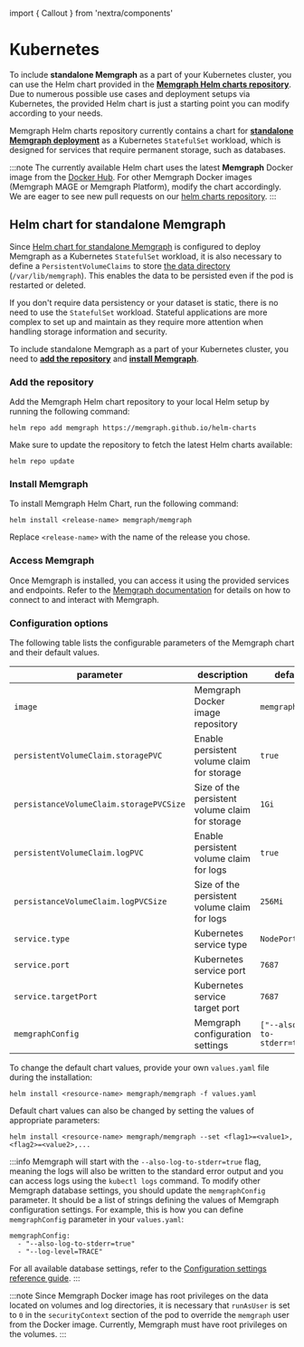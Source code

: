 import { Callout } from 'nextra/components'

# Kubernetes

To include **standalone Memgraph** as a part of your Kubernetes cluster, you can use the Helm chart provided in the [**Memgraph Helm charts repository**](https://github.com/memgraph/helm-charts). Due to numerous possible use cases and deployment setups via Kubernetes, the provided Helm chart is just a starting point you can modify according to your needs. 


Memgraph Helm charts repository currently contains a chart for [**standalone Memgraph deployment**](#helm-chart-for-standalone-memgraph) as a Kubernetes `StatefulSet` workload, which is designed for services that require permanent storage, such as databases. 

:::note
The currently available Helm chart uses the latest **Memgraph** Docker image from the [Docker Hub](https://hub.docker.com/r/memgraph/memgraph). For other Memgraph Docker images (Memgraph MAGE or Memgraph Platform), modify the chart accordingly. We are eager to see new pull requests on our [helm charts repository](https://github.com/memgraph/helm-charts).
:::

## Helm chart for standalone Memgraph

<!-- TODO: Add image - architecture -->

Since [Helm chart for standalone Memgraph](https://github.com/memgraph/helm-charts/tree/main/charts/memgraph) is configured to deploy Memgraph as a Kubernetes `StatefulSet` workload, it is also necessary to define a `PersistentVolumeClaims` to store [the data directory](/reference-guide/backup.md) (`/var/lib/memgraph`). This enables the data to be persisted even if the pod is restarted or deleted. 

If you don't require data persistency or your dataset is static, there is no need to use the `StatefulSet` workload. Stateful applications are more complex to set up and maintain as they require more attention when handling storage information and security.

To include standalone Memgraph as a part of your Kubernetes cluster, you need to [**add the repository**](#add-the-repository) and [**install Memgraph**](#install-memgraph).

### Add the repository

Add the Memgraph Helm chart repository to your local Helm setup by running the following command:

```
helm repo add memgraph https://memgraph.github.io/helm-charts
```

Make sure to update the repository to fetch the latest Helm charts available:

```
helm repo update
```

### Install Memgraph

To install Memgraph Helm Chart, run the following command:
```
helm install <release-name> memgraph/memgraph
```
Replace `<release-name>` with the name of the release you chose.

### Access Memgraph
Once Memgraph is installed, you can access it using the provided services and endpoints. Refer to the [Memgraph documentation](/docs/connect-to-memgraph/overview.mdx) for details on how to connect to and interact with Memgraph.

### Configuration options
The following table lists the configurable parameters of the Memgraph chart and their default values.

parameter | description | default
--- | --- | ---
`image` | Memgraph Docker image repository | `memgraph`
`persistentVolumeClaim.storagePVC` | Enable persistent volume claim for storage | `true`
`persistanceVolumeClaim.storagePVCSize` | Size of the persistent volume claim for storage | `1Gi`
`persistentVolumeClaim.logPVC` | Enable persistent volume claim for logs | `true`
`persistanceVolumeClaim.logPVCSize` | Size of the persistent volume claim for logs | `256Mi`
`service.type` | Kubernetes service type | `NodePort`
`service.port` | Kubernetes service port | `7687`
`service.targetPort` | Kubernetes service target port | `7687`
`memgraphConfig` | Memgraph configuration settings | `["--also-log-to-stderr=true"]`

To change the default chart values, provide your own `values.yaml` file during the installation:
```
helm install <resource-name> memgraph/memgraph -f values.yaml
```
Default chart values can also be changed by setting the values of appropriate parameters:
```
helm install <resource-name> memgraph/memgraph --set <flag1>=<value1>,<flag2>=<value2>,...
```

:::info
Memgraph will start with the `--also-log-to-stderr=true` flag, meaning the logs will also be written to the standard error output and you can access logs using the `kubectl logs` command. To modify other Memgraph database settings, you should update the `memgraphConfig` parameter. It should be a list of strings defining the values of Memgraph configuration settings. For example, this is how you can define `memgraphConfig` parameter in your `values.yaml`:
```
memgraphConfig: 
  - "--also-log-to-stderr=true"
  - "--log-level=TRACE"
```
For all available database settings, refer to the [Configuration settings reference guide](https://memgraph.com/docs/memgraph/reference-guide/configuration).
:::

:::note
Since Memgraph Docker image has root privileges on the data located on volumes and log directories, it is necessary that `runAsUser` is set to `0` in the `securityContext` section of the pod to override the `memgraph` user from the Docker image. Currently, Memgraph must have root privileges on the volumes. 
:::
